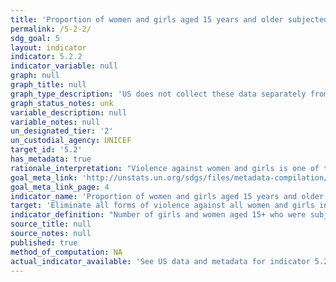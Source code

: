 ```yaml
---
title: 'Proportion of women and girls aged 15 years and older subjected to sexual violence by persons other than an intimate partner in the previous 12 months, by age and place of occurrence'
permalink: /5-2-2/
sdg_goal: 5
layout: indicator
indicator: 5.2.2
indicator_variable: null
graph: null
graph_title: null
graph_type_description: 'US does not collect these data separately from 5.2.1.'
graph_status_notes: unk
variable_description: null
variable_notes: null
un_designated_tier: '2'
un_custodial_agency: UNICEF
target_id: '5.2'
has_metadata: true
rationale_interpretation: "Violence against women and girls is one of the most pervasive human rights abuses in the world today and takes place in all countries. In order to eradicate violence against women and girls, it is necessary to measure its prevalence in all its forms. \nBy measuring the prevalence of sexual violence by persons other than an intimate partner, this indicator complements the other priority indicator in 5.2 (i.e. the proportion of ever-partnered women and girls aged 15+ subjected to physical, sexual and psychological violence by a current or former intimate partner, in the last 12 months, by form of violence and age). \nFurthermore, by disaggregating this indicator by place of occurrence and perpetrator, this indicator would measure sexual violence in the workplace and in public spaces. \n\n Intimate partner violence includes abuse perpetrated by a current or former partner within the context of marriage, cohabitation or any other formal or informal union. Violence directed at girls and women is the most common form of gender-based violence."
goal_meta_link: 'http://unstats.un.org/sdgs/files/metadata-compilation/Metadata-Goal-5.pdf'
goal_meta_link_page: 4
indicator_name: 'Proportion of women and girls aged 15 years and older subjected to sexual violence by persons other than an intimate partner in the previous 12 months, by age and place of occurrence'
target: 'Eliminate all forms of violence against all women and girls in the public and private spheres, including trafficking and sexual and other types of exploitation.'
indicator_definition: "Number of girls and women aged 15+ who were subjected to sexual violence by persons other than an intimate partner, as percentage of all girls and women aged 15+, disaggregated by age and place of occurrence. Sexual violence as defined in para 60 of the UN Guidelines for Producing Statistics on Violence against Women: Statistical Surveys [1]: ... is any sort of harmful or unwanted sexual behavior that is imposed on someone. It includes act of abusive sexual contact, forced engagement in sexual acts, attempted or completed sexual acts with a woman without her consent, sexual harassment, verbal abuse, threats, exposure, unwanted touching, incest, etc. A minimum list of acts of sexual violence, which should be expanded depending on the specific country context, consists of the following: (a) Rape: Refers to engaging in the non-consensual vaginal, anal, or oral penetration of a sexual nature of the body of another person with any bodily part or object, including through the use of physical violence and by putting the victim in a situation where she cannot say no or complies because of fear; (b) Attempted rape: Refers to attempting to have non-consensual sexual intercourse through the use of force or threats; (c) Other sexual acts: Refers to: \tIntimate touching without consent \tSexual acts other than intercourse forced by money \tSexual acts other than intercourse obtained through threats of physical violence \tSexual acts other than intercourse obtained through threats to the well-being of family members \tUse of force or coercion to obtain unwanted sexual acts or any sexual activity that the female partner finds degrading or humiliating \tOther acts of sexual violence. The indicator specifically considers the following: 1) sexual violence (separately from physical violence); 2) women and girls aged 15+ who were subjected to sexual violence; and 3) by perpetrators who are persons other than an intimate partner.  This indicator provides the proportion of ever-partnered girls and women aged 15+ subjected to physical, sexual or psychological violence in the last 12 months by a current or former intimate partner. It is calculated by dividing the number of ever-partnered girls and women aged 15+ subjected to physical, sexual or psychological in the last 12 months by a current or former intimate partner by the total number of ever-partnered girls and women aged 15+ in the population."
source_title: null
source_notes: null
published: true
method_of_computation: NA
actual_indicator_available: 'See US data and metadata for indicator 5.2.1.'
---
```

